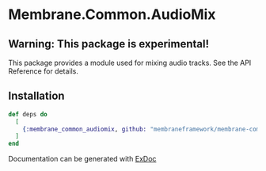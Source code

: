 # Membrane.Common.AudioMix

## Warning: This package is experimental!

This package provides a module used for mixing audio tracks. See the API Reference for details.

## Installation

```elixir
def deps do
  [
    {:membrane_common_audiomix, github: "membraneframework/membrane-common-audiomix"}
  ]
end
```

Documentation can be generated with [ExDoc](https://github.com/elixir-lang/ex_doc)

